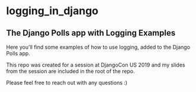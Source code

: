 # logging_in_django
## The Django Polls app with Logging Examples

Here you'll find some examples of how to use logging, added to the Django Polls app.

This repo was created for a session at DjangoCon US 2019 and my slides from the session are included in the root of the repo.

Please feel free to reach out with any questions :)
